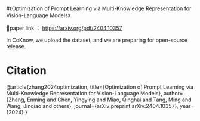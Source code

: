 #《Optimization of Prompt Learning via Multi-Knowledge Representation for Vision-Language Models》

📄paper link ： https://arxiv.org/pdf/2404.10357

In CoKnow, we upload the dataset, and we are preparing for open-source release.

# Citation

@article{zhang2024optimization,
  title={Optimization of Prompt Learning via Multi-Knowledge Representation for Vision-Language Models},
  author={Zhang, Enming and Chen, Yingying and Miao, Qinghai and Tang, Ming and Wang, Jinqiao and others},
  journal={arXiv preprint arXiv:2404.10357},
  year={2024}
}
